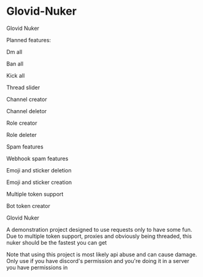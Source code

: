 # Glovid-Nuker
Glovid Nuker

Planned features:

Dm all

Ban all

Kick all

Thread slider

Channel creator

Channel deletor

Role creator

Role deleter

Spam features

Webhook spam features

Emoji and sticker deletion

Emoji and sticker creation

Multiple token support

Bot token creator



Glovid Nuker

A demonstration project designed to use requests only to have some fun. Due to multiple token support, proxies and obviously being threaded, this nuker should be the fastest you can get 

Note that using this project is most likely api abuse and can cause damage. Only use if you have discord's permission and you're doing it in a server you have permissions in

